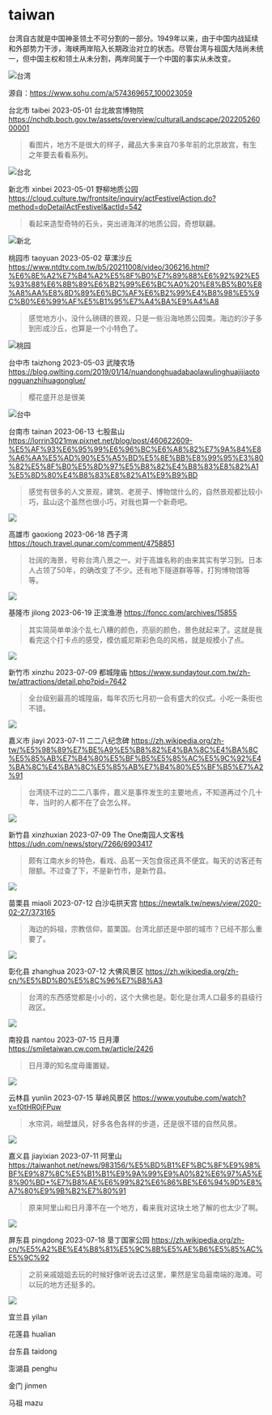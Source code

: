 # taiwan



台湾自古就是中国神圣领土不可分割的一部分。1949年以来，由于中国内战延续和外部势力干涉，海峡两岸陷入长期政治对立的状态。尽管台湾与祖国大陆尚未统一，但中国主权和领土从未分割，两岸同属于一个中国的事实从未改变。

![台湾](taiwan.png)

源自：https://www.sohu.com/a/574369657_100023059



台北市 taibei 2023-05-01 台北故宫博物院 https://nchdb.boch.gov.tw/assets/overview/culturalLandscape/20220526000001

> 看图片，地方不是很大的样子，藏品大多来自70多年前的北京故宫，有生之年要去看看系列。

![台北](taibei.jpg)

新北市 xinbei 2023-05-01 野柳地质公园 https://cloud.culture.tw/frontsite/inquiry/actFestivelAction.do?method=doDetailActFestivel&actId=542

> 看起来造型奇特的石头，突出进海洋的地质公园，奇想联翩。

![新北](xinbei.jpg)

桃园市 taoyuan 2023-05-02 草漯沙丘 https://www.ntdtv.com.tw/b5/20211008/video/306216.html?%E6%8E%A2%E7%B4%A2%E5%8F%B0%E7%89%88%E6%92%92%E5%93%88%E6%8B%89%E6%B2%99%E6%BC%A0%20%E8%B5%B0%E8%A8%AA%E8%8D%89%E6%BC%AF%E6%B2%99%E4%B8%98%E5%9C%B0%E6%99%AF%E5%B1%95%E7%A4%BA%E9%A4%A8

> 感觉地方小，没什么磅礴的景观，只是一些沿海地质公园类。海边的沙子多到形成沙丘，也算是一个小特色了。

![桃园](taoyuan.jpg)

台中市 taizhong 2023-05-03 武陵农场 https://blog.owlting.com/2019/01/14/nuandonghuadabaolawulinghuajijiaotongguanzhihuagonglue/

> 樱花盛开总是很美

![台中](taizhong.jpg)

台南市 tainan 2023-06-13 七股盐山 https://lorrin3021mw.pixnet.net/blog/post/460622609-%E5%AF%93%E6%95%99%E6%96%BC%E6%A8%82%E7%9A%84%E8%A6%AA%E5%AD%90%E5%A5%BD%E5%8E%BB%E8%99%95%E3%80%82%E5%8F%B0%E5%8D%97%E5%B8%82%E4%B8%83%E8%82%A1%E5%8D%80%E4%B8%83%E8%82%A1%E9%B9%BD

> 感觉有很多的人文景观，建筑、老房子、博物馆什么的，自然景观都比较小巧，盐山这个虽然也很小巧，对我也算一个新奇吧。

![](tainan.jpeg)

高雄市 gaoxiong 2023-06-18 西子湾 https://touch.travel.qunar.com/comment/4758851

> 壮阔的海景，号称台湾八景之一。对于高雄名称的由来其实有学习到。日本人占领了50年，的确改变了不少。还有地下隧道群等等，打狗博物馆等等。

![](gaoxiong.jpg)

基隆市 jilong 2023-06-19 正滨渔港 https://foncc.com/archives/15855

> 其实简简单单涂个乱七八糟的颜色，亮丽的颜色，景色就起来了。这就是我看完这个打卡点的感受，模仿威尼斯彩色岛的风格，就是规模小了点。

![](jilong.jpg)

新竹市 xinzhu 2023-07-09 都城隍庙 https://www.sundaytour.com.tw/zh-tw/attractions/detail.php?pid=7642

> 全台级别最高的城隍庙，每年农历七月初一会有盛大的仪式。小吃一条街也不错。

![](xinzhu.jpg)



嘉义市 jiayi 2023-07-11 二二八纪念碑 https://zh.wikipedia.org/zh-tw/%E5%98%89%E7%BE%A9%E5%B8%82%E4%BA%8C%E4%BA%8C%E5%85%AB%E7%B4%80%E5%BF%B5%E5%85%AC%E5%9C%92%E4%BA%8C%E4%BA%8C%E5%85%AB%E7%B4%80%E5%BF%B5%E7%A2%91

> 台湾绕不过的二二八事件，嘉义是事件发生的主要地点，不知道再过个几十年，当时的人都不在了会怎么样。

![](jiayi.JPG)

新竹县 xinzhuxian 2023-07-09 The One南园人文客栈 https://udn.com/news/story/7266/6903417

> 颇有江南水乡的特色，看戏、品茗一天包食宿还真不便宜。每天的访客还有限额。不过查了下，不是新竹市，是新竹县。

![](xinzhuxian.jpg)

苗栗县 miaoli 2023-07-12 白沙屯拱天宫 https://newtalk.tw/news/view/2020-02-27/373165

> 海边的妈祖，宗教信仰，苗栗国。台湾北部还是中部的城市？已经不那么重要了。

![](miaoli.JPG)

彰化县 zhanghua 2023-07-12 大佛风景区 https://zh.wikipedia.org/zh-cn/%E5%BD%B0%E5%8C%96%E7%B8%A3

> 台湾的东西感觉都是小小的，这个大佛也是。彰化是台湾人口最多的县级行政区。

![](zhanghua.jpg)

南投县 nantou 2023-07-15 日月潭 https://smiletaiwan.cw.com.tw/article/2426

> 日月潭的知名度毋庸置疑。

![](nantou.webp)

云林县 yunlin 2023-07-15 草岭风景区 https://www.youtube.com/watch?v=f0tHR0jFPuw

> 水帘洞，峭壁雄风，好多各色各样的步道，还是很不错的自然风景。

![](yunlin.jpg)

嘉义县 jiayixian 2023-07-11 阿里山 https://taiwanhot.net/news/983156/%E5%BD%B1%EF%BC%8F%E9%98%BF%E9%87%8C%E5%B1%B1%E9%9A%99%E9%A0%82%E6%97%A5%E8%90%BD+%E7%B8%AE%E6%99%82%E6%86%BE%E6%94%9D%E8%A7%80%E9%9B%B2%E7%80%91

> 原来阿里山和日月潭不在一个地方，看来我对这块土地了解的也太少了啊。

![](jiayixian.jpeg)

屏东县 pingdong 2023-07-18 垦丁国家公园 https://zh.wikipedia.org/zh-cn/%E5%A2%BE%E4%B8%81%E5%9C%8B%E5%AE%B6%E5%85%AC%E5%9C%92

> 之前亲戚姐姐去玩的时候好像听说去过这里，果然是宝岛最南端的海滩。可以玩的地方还挺多的。

![](pingdong.jpg)

宜兰县 yilan

花莲县 hualian

台东县 taidong

澎湖县 penghu

金门 jinmen

马祖 mazu
